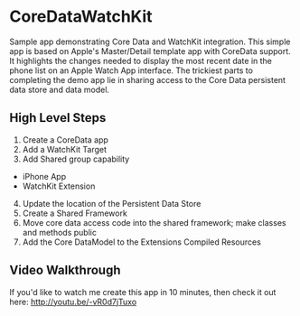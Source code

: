 CoreDataWatchKit
================

Sample app demonstrating Core Data and WatchKit integration. This simple app is based on Apple's Master/Detail template app with CoreData support. It highlights the changes needed to display the most recent date in the phone list on an Apple Watch App interface. The trickiest parts to completing the demo app lie in sharing access to the Core Data persistent data store and data model.

## High Level Steps

1. Create a CoreData app
2. Add a WatchKit Target
3. Add Shared group capability
  - iPhone App
  - WatchKit Extension
4. Update the location of the Persistent Data Store
5. Create a Shared Framework
6. Move core data access code into the shared framework; make classes and methods public
7. Add the Core DataModel to the Extensions Compiled Resources

## Video Walkthrough

If you'd like to watch me create this app in 10 minutes, then check it out here: http://youtu.be/-vR0d7jTuxo 
